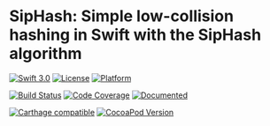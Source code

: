 # SipHash: Simple low-collision hashing in Swift with the SipHash algorithm 

[![Swift 3.0](https://img.shields.io/badge/Swift-3.0-blue.svg)](https://swift.org) 
[![License](https://img.shields.io/badge/licence-MIT-blue.svg)](https://github.com/lorentey/SipHash/blob/master/LICENSE.md)
[![Platform](https://img.shields.io/badge/platforms-macOS%20∙%20iOS%20∙%20watchOS%20∙%20tvOS%20∙%20Linux-blue.svg)](https://developer.apple.com/platforms/)

[![Build Status](https://travis-ci.org/lorentey/SipHash.svg?branch=master)](https://travis-ci.org/lorentey/SipHash)
[![Code Coverage](https://codecov.io/github/lorentey/SipHash/coverage.svg?branch=master)](https://codecov.io/github/lorentey/SipHash?branch=master)
[![Documented](https://img.shields.io/cocoapods/metrics/doc-percent/SipHash.svg)](http://lorentey.github.io/SipHash)

[![Carthage compatible](https://img.shields.io/badge/Carthage-compatible-4BC51D.svg)](https://github.com/Carthage/Carthage)
[![CocoaPod Version](https://img.shields.io/cocoapods/v/SipHash.svg)](http://cocoapods.org/pods/SipHash)

